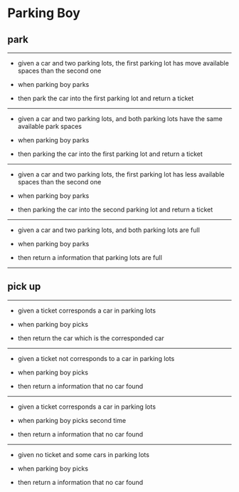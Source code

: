 Parking Boy
===

## park

---

- given a car and two parking lots, the first parking lot has move available spaces than the second one

- when parking boy parks

- then park the car into the first parking lot and return a ticket

---

- given a car and two parking lots, and both parking lots have the same available park spaces 

- when parking boy parks

- then parking the car into the first parking lot and  return a ticket

---

- given a car and two parking lots, the first parking lot has less available spaces than the second one

- when parking boy parks

- then parking the car into the second parking lot and  return a ticket

---

- given a car and two parking lots, and both parking lots are full

- when parking boy parks

- then return a information that parking lots are full

---

## pick up

---

- given a ticket corresponds a car in parking lots

- when parking boy picks

- then return the car which is the corresponded car

---

- given a ticket not corresponds to a car in parking lots

- when parking boy picks

- then return a information that no car found 

---

- given a ticket corresponds a car in parking lots

- when parking boy picks second time

- then return a information that no car found

---

- given no ticket and some cars in parking lots

- when parking boy picks 

- then return a information that no car found